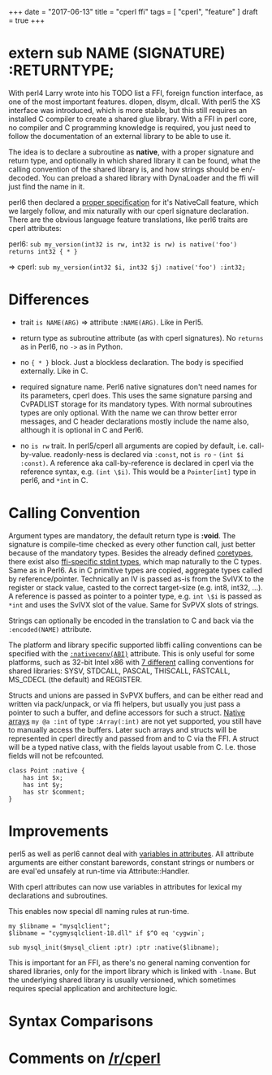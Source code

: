 +++
date = "2017-06-13"
title = "cperl ffi"
tags = [ "cperl", "feature" ]
draft = true
+++

# extern sub NAME (SIGNATURE) :RETURNTYPE;

With perl4 Larry wrote into his TODO list a FFI, foreign function
interface, as one of the most important features. dlopen, dlsym,
dlcall.  With perl5 the XS interface was introduced, which is more
stable, but this still requires an installed C compiler to create a
shared glue library.  With a FFI in perl core, no compiler and C
programming knowledge is required, you just need to follow the
documentation of an external library to be able to use it.

The idea is to declare a subroutine as **native**, with a proper
signature and return type, and optionally in which shared library it
can be found, what the calling convention of the shared library is,
and how strings should be en/-decoded.
You can preload a shared library with DynaLoader and the ffi will
just find the name in it.

perl6 then declared
a [proper specification](https://docs.perl6.org/language/nativecall)
for it's NativeCall feature, which we largely follow, and mix
naturally with our cperl signature declaration.  There are the obvious
language feature translations, like perl6 traits are cperl attributes:

perl6:
`sub my_version(int32 is rw, int32 is rw) is native('foo') returns int32 { * }`

=> cperl:
`sub my_version(int32 $i, int32 $j) :native('foo') :int32;`

# Differences

* trait `is NAME(ARG)` => attribute `:NAME(ARG)`. Like in Perl5.

* return type as subroutine attribute (as with cperl signatures). 
  No `returns` as in Perl6, no `->` as in Python.

* no `{ * }` block. Just a blockless declaration. The body is specified externally.
  Like in C.

* required signature name. Perl6 native signatures don't need names
  for its parameters, cperl does. This uses the same signature parsing
  and CvPADLIST storage for its mandatory types. With normal
  subroutines types are only optional. With the name we can throw
  better error messages, and C header declarations mostly include the
  name also, although it is optional in C and Perl6.

* no `is rw` trait. In perl5/cperl all arguments are copied by
  default, i.e. call-by-value.  readonly-ness is declared via
  `:const`, not `is ro` - `(int $i :const)`.  A reference aka
  call-by-reference is declared in cperl via the reference syntax,
  e.g. `(int \$i)`. This would be a `Pointer[int]` type in perl6,
  and `*int` in C.
  
# Calling Convention

Argument types are mandatory, the default return type is **:void**.
The signature is compile-time checked as every other function call,
just better because of the mandatory types. Besides the already
defined [coretypes](https://perl11.github.io/cperl/perltypes.html#coretypes),
there exist
also [ffi-specific stdint types](https://perl11.github.io/cperl/lib/ffi.html),
which map naturally to the C types. Same as in Perl6.  As in C
primitive types are copied, aggregate types called by
reference/pointer. Technically an IV is passed as-is from the SvIVX to
the register or stack value, casted to the correct target-size
(e.g. int8, int32, ...).  A reference is passed as pointer to a
pointer type, e.g. `int \$i` is passed as `*int` and uses the SvIVX
slot of the value. Same for SvPVX slots of strings.

Strings can optionally be encoded in the translation to C and
back via the `:encoded(NAME)` attribute.

The platform and library specific supported libffi calling conventions
can be specified with the [`:nativeconv(ABI)`](https://perl11.github.io/cperl/lib/attributes.html#nativeconv-STRING) attribute. This is only
useful for some platforms, such as 32-bit Intel x86
with
[7 different](https://github.com/libffi/libffi/blob/master/src/x86/ffi.c#L227) calling
conventions for shared libraries: SYSV, STDCALL, PASCAL, THISCALL,
FASTCALL, MS_CDECL (the default) and REGISTER.

Structs and unions are passed in SvPVX buffers, and can be either read
and written via pack/unpack, or via ffi helpers, but usually you just
pass a pointer to such a buffer, and define accessors for such a
struct.  [Native arrays](https://github.com/perl11/cperl/issues/14)
`my @a :int` of type `:Array(:int)` are not yet supported, you still
have to manually access the buffers. Later such arrays and structs
will be represented in cperl directly and passed from and to C via the
FFI. A struct will be a typed native class, with the fields layout
usable from C. I.e. those fields will not be refcounted.

```
class Point :native {
    has int $x;
    has int $y;
    has str $comment;
}
```

# Improvements

perl5 as well as perl6 cannot deal with [variables in attributes](attributes-args.html).
All attribute arguments are either constant barewords, constant strings or numbers
or are eval'ed unsafely at run-time via Attribute::Handler.

With cperl attributes can now use variables in attributes for lexical
my declarations and subroutines.

This enables now special dll naming rules at run-time.
```
my $libname = "mysqlclient";
$libname = "cygmysqlclient-18.dll" if $^O eq 'cygwin`;
    
sub mysql_init($mysql_client :ptr) :ptr :native($libname);
```

This is important for an FFI, as there's no general naming convention
for shared libraries, only for the import library which is linked with `-lname`.
But the underlying shared library is usually versioned, which sometimes requires
special application and architecture logic.

# Syntax Comparisons



# Comments on [/r/cperl](https://www.reddit.com/r/cperl/comments/6bvokz/cperl-ffi/)
